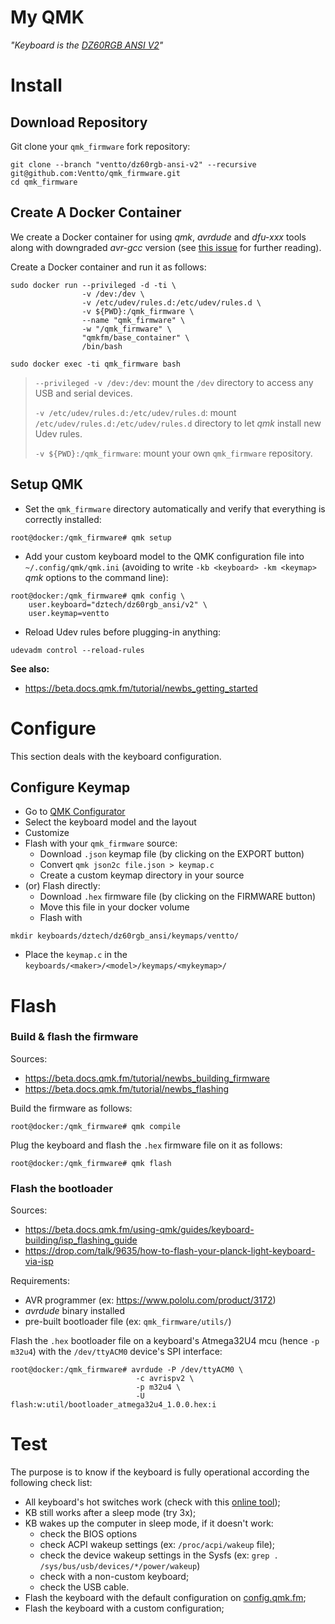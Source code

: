 My QMK
======

*"Keyboard is the [DZ60RGB ANSI V2](https://kbdfans.com/products/dz60rgb-ansi-mechanical-keyboard-pcb)"*

# Install

## Download Repository

Git clone your `qmk_firmware` fork repository:

```
git clone --branch "ventto/dz60rgb-ansi-v2" --recursive git@github.com:Ventto/qmk_firmware.git
cd qmk_firmware
```

## Create A Docker Container

We create a Docker container for using *qmk*, *avrdude* and *dfu-xxx* tools along with
downgraded *avr-gcc* version (see [this issue](https://github.com/qmk/qmk_firmware/issues/10764) for further reading).

Create a Docker container and run it as follows:

```
sudo docker run --privileged -d -ti \
                -v /dev:/dev \
                -v /etc/udev/rules.d:/etc/udev/rules.d \
                -v ${PWD}:/qmk_firmware \
                --name "qmk_firmware" \
                -w "/qmk_firmware" \
                "qmkfm/base_container" \
                /bin/bash

sudo docker exec -ti qmk_firmware bash
```

>  `--privileged -v /dev:/dev`: mount the `/dev` directory to access any USB and serial devices.
>
> `-v /etc/udev/rules.d:/etc/udev/rules.d`: mount `/etc/udev/rules.d:/etc/udev/rules.d` directory to let *qmk* install new Udev rules.
>
> `-v ${PWD}:/qmk_firmware`: mount your own `qmk_firmware` repository.

## Setup QMK

* Set the `qmk_firmware` directory automatically and verify that everything is correctly installed:

```
root@docker:/qmk_firmware# qmk setup
```

* Add your custom keyboard model to the QMK configuration file into `~/.config/qmk/qmk.ini` (avoiding to write `-kb <keyboard> -km <keymap>` *qmk* options to the command line):

```
root@docker:/qmk_firmware# qmk config \
    user.keyboard="dztech/dz60rgb_ansi/v2" \
    user.keymap=ventto
```

* Reload Udev rules before plugging-in anything:

```
udevadm control --reload-rules
```

**See also:**

- https://beta.docs.qmk.fm/tutorial/newbs_getting_started

# Configure

This section deals with the keyboard configuration.

## Configure Keymap

* Go to [QMK Configurator](https://config.qmk.fm/#/dztech/dz60rgb_ansi/v2/LAYOUT_60_ansi)
* Select the keyboard model and the layout
* Customize
* Flash with your `qmk_firmware` source:
  - Download `.json` keymap file (by clicking on the EXPORT button)
  - Convert `qmk json2c file.json > keymap.c`
  - Create a custom keymap directory in your source
* (or) Flash directly:
  - Download `.hex` firmware file (by clicking on the FIRMWARE button)
  - Move this file in your docker volume
  - Flash with

```
mkdir keyboards/dztech/dz60rgb_ansi/keymaps/ventto/
```

- Place the `keymap.c` in the `keyboards/<maker>/<model>/keymaps/<mykeymap>/`


# Flash

### Build & flash the firmware

Sources:

- https://beta.docs.qmk.fm/tutorial/newbs_building_firmware
- https://beta.docs.qmk.fm/tutorial/newbs_flashing

Build the firmware as follows:

```
root@docker:/qmk_firmware# qmk compile
```

Plug the keyboard and flash the `.hex` firmware file on it as follows:

```
root@docker:/qmk_firmware# qmk flash
```

### Flash the bootloader

Sources:

- https://beta.docs.qmk.fm/using-qmk/guides/keyboard-building/isp_flashing_guide
- https://drop.com/talk/9635/how-to-flash-your-planck-light-keyboard-via-isp

Requirements:
* AVR programmer (ex: https://www.pololu.com/product/3172)
* *avrdude* binary installed
* pre-built bootloader file (ex: `qmk_firmware/utils/`)

Flash the `.hex` bootloader file on a keyboard's Atmega32U4 mcu (hence `-p m32u4`) with the `/dev/ttyACM0` device's SPI interface:

```
root@docker:/qmk_firmware# avrdude -P /dev/ttyACM0 \
                            -c avrispv2 \
                            -p m32u4 \
                            -U flash:w:util/bootloader_atmega32u4_1.0.0.hex:i
```

# Test

The purpose is to know if the keyboard is fully operational according the following check list:

- All keyboard's hot switches work (check with this [online tool](https://config.qmk.fm/#/test));
- KB still works after a sleep mode (try 3x);
- KB wakes up the computer in sleep mode, if it doesn't work:
  - check the BIOS options
  - check ACPI wakeup settings (ex: `/proc/acpi/wakeup` file);
  - check the device wakeup settings in the Sysfs (ex: `grep . /sys/bus/usb/devices/*/power/wakeup`)
  - check with a non-custom keyboard;
  - check the USB cable.
- Flash the keyboard with the default configuration on [config.qmk.fm](https://config.qmk.fm/);
- Flash the keyboard with a custom configuration;
